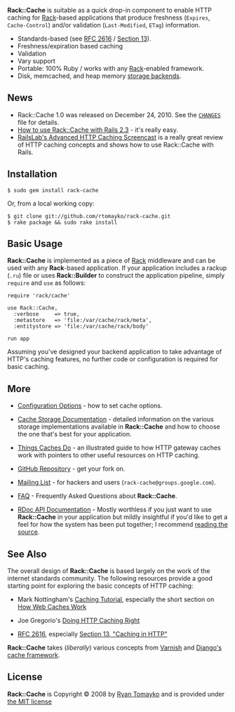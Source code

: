 **Rack::Cache** is suitable as a quick drop-in component to enable HTTP caching
for [Rack][]-based applications that produce freshness (`Expires`,
`Cache-Control`) and/or validation (`Last-Modified`, `ETag`) information.

- Standards-based (see [RFC 2616][rfc] / [Section 13][s13]).
- Freshness/expiration based caching
- Validation
- Vary support
- Portable: 100% Ruby / works with any [Rack][]-enabled framework.
- Disk, memcached, and heap memory [storage backends][storage].

## News

- Rack::Cache 1.0 was released on December 24, 2010. See the
  [`CHANGES`](http://github.com/rtomayko/rack-cache/blob/1.0/CHANGES) file
  for details.
- [How to use Rack::Cache with Rails 2.3](http://snippets.aktagon.com/snippets/302-How-to-setup-and-use-Rack-Cache-with-Rails-2-3-0-RC-1) - it's really easy.
- [RailsLab's Advanced HTTP Caching Screencast](http://railslab.newrelic.com/2009/02/26/episode-11-advanced-http-caching)
  is a really great review of HTTP caching concepts and shows how to
  use Rack::Cache with Rails.

## Installation

    $ sudo gem install rack-cache

Or, from a local working copy:

    $ git clone git://github.com/rtomayko/rack-cache.git
    $ rake package && sudo rake install

## Basic Usage

**Rack::Cache** is implemented as a piece of [Rack][] middleware and can be used
with any **Rack**-based application. If your application includes a rackup
(`.ru`) file or uses **Rack::Builder** to construct the application pipeline,
simply `require` and `use` as follows:

    require 'rack/cache'

    use Rack::Cache,
      :verbose     => true,
      :metastore   => 'file:/var/cache/rack/meta',
      :entitystore => 'file:/var/cache/rack/body'

    run app

Assuming you've designed your backend application to take advantage of HTTP's
caching features, no further code or configuration is required for basic
caching.

## More

- [Configuration Options][config] - how to set cache options.

- [Cache Storage Documentation][storage] - detailed information on the various
  storage implementations available in **Rack::Cache** and how to choose the one
  that's best for your application.

- [Things Caches Do][things] - an illustrated guide to how HTTP gateway
  caches work with pointers to other useful resources on HTTP caching.

- [GitHub Repository](http://github.com/rtomayko/rack-cache/) - get your
  fork on.

- [Mailing List](http://groups.google.com/group/rack-cache) - for hackers
  and users (`rack-cache@groups.google.com`).

- [FAQ](./faq) - Frequently Asked Questions about **Rack::Cache**.

- [RDoc API Documentation](./api/) - Mostly worthless if you just want to use
  **Rack::Cache** in your application but mildly insightful if you'd like to
  get a feel for how the system has been put together; I recommend
  [reading the source](http://github.com/rtomayko/rack-cache/tree/master/lib/rack/cache).

## See Also

The overall design of **Rack::Cache** is based largely on the work of the
internet standards community. The following resources provide a good starting
point for exploring the basic concepts of HTTP caching:

- Mark Nottingham's [Caching Tutorial](http://www.mnot.net/cache_docs/),
  especially the short section on
  [How Web Caches Work](http://www.mnot.net/cache_docs/#WORK)

- Joe Gregorio's [Doing HTTP Caching Right](http://www.xml.com/lpt/a/1642)

- [RFC 2616](http://www.ietf.org/rfc/rfc2616.txt), especially
  [Section 13, "Caching in HTTP"](http://www.w3.org/Protocols/rfc2616/rfc2616-sec13.html)

**Rack::Cache** takes (_liberally_) various concepts from
[Varnish](http://varnish.projects.linpro.no/) and
[Django's cache framework](http://docs.djangoproject.com/en/dev/topics/cache/).

## License

**Rack::Cache** is Copyright &copy; 2008
by [Ryan Tomayko](http://tomayko.com/about)
and is provided under [the MIT license](./license)

[config]: ./configuration "Rack::Cache Configuration Language Documentation"
[storage]: ./storage "Rack::Cache Storage Documentation"
[things]: http://tomayko.com/writings/things-caches-do
[rfc]: http://tools.ietf.org/html/rfc2616 "RFC 2616 - Hypertext Transfer Protocol -- HTTP/1.1 [ietf.org]"
[s13]: http://tools.ietf.org/html/rfc2616#section-13 "RFC 2616 / Section 13 Caching in HTTP"
[rack]: http://rack.rubyforge.org/ "Rack: a Ruby Webserver Interface"
[vcl]: http://tomayko.com/man/vcl "VCL(7) -- Varnish Configuration Language Manual Page"

